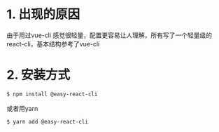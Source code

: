 # 1. 出现的原因
 由于用过vue-cli 感觉很轻量，配置更容易让人理解，所有写了一个轻量级的react-cli，基本结构参考了vue-cli

# 2. 安装方式

```bash
$ npm install @easy-react-cli
```

或者用yarn

```bash
$ yarn add @easy-react-cli
```

